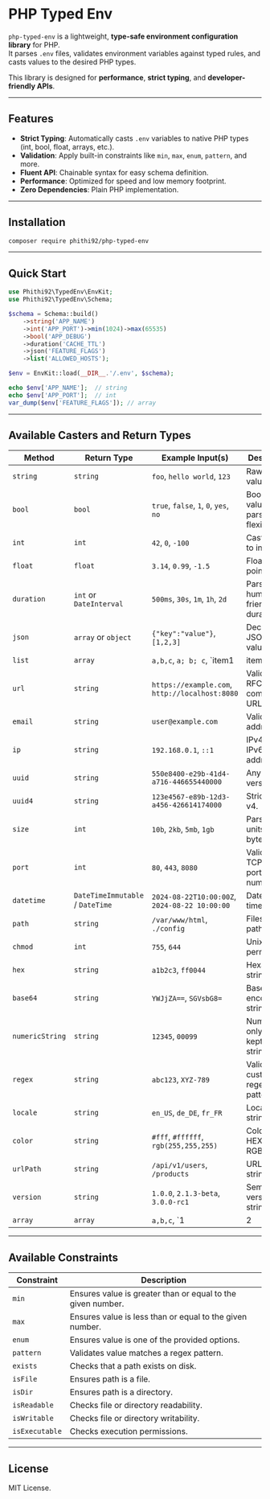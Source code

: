 # PHP Typed Env

`php-typed-env` is a lightweight, **type-safe environment configuration library** for PHP.  
It parses `.env` files, validates environment variables against typed rules, and casts values to the desired PHP types.

This library is designed for **performance**, **strict typing**, and **developer-friendly APIs**.

---

## Features
- **Strict Typing**: Automatically casts `.env` variables to native PHP types (int, bool, float, arrays, etc.).
- **Validation**: Apply built-in constraints like `min`, `max`, `enum`, `pattern`, and more.
- **Fluent API**: Chainable syntax for easy schema definition.
- **Performance**: Optimized for speed and low memory footprint.
- **Zero Dependencies**: Plain PHP implementation.

---

## Installation
```bash
composer require phithi92/php-typed-env
```

---

## Quick Start
```php
use Phithi92\TypedEnv\EnvKit;
use Phithi92\TypedEnv\Schema;

$schema = Schema::build()
    ->string('APP_NAME')
    ->int('APP_PORT')->min(1024)->max(65535)
    ->bool('APP_DEBUG')
    ->duration('CACHE_TTL')
    ->json('FEATURE_FLAGS')
    ->list('ALLOWED_HOSTS');

$env = EnvKit::load(__DIR__.'/.env', $schema);

echo $env['APP_NAME'];  // string
echo $env['APP_PORT'];  // int
var_dump($env['FEATURE_FLAGS']); // array
```

---

## Available Casters and Return Types

| Method | Return Type | Example Input(s) | Description |
|---------|------------|------------------|-------------|
| `string` | `string` | `foo`, `hello world`, `123` | Raw string value. |
| `bool` | `bool` | `true`, `false`, `1`, `0`, `yes`, `no` | Boolean values parsed flexibly. |
| `int` | `int` | `42`, `0`, `-100` | Casts value to integer. |
| `float` | `float` | `3.14`, `0.99`, `-1.5` | Floating-point values. |
| `duration` | `int` or `DateInterval` | `500ms`, `30s`, `1m`, `1h`, `2d` | Parses human-friendly durations. |
| `json` | `array` or `object` | `{"key":"value"}`, `[1,2,3]` | Decodes JSON values. |
| `list` | `array` | `a,b,c`, `a; b; c`, `item1|item2` | Parses lists with custom delimiters. |
| `url` | `string` | `https://example.com`, `http://localhost:8080` | Validates RFC-compliant URLs. |
| `email` | `string` | `user@example.com` | Valid email address. |
| `ip` | `string` | `192.168.0.1`, `::1` | IPv4 and IPv6 addresses. |
| `uuid` | `string` | `550e8400-e29b-41d4-a716-446655440000` | Any UUID version. |
| `uuid4` | `string` | `123e4567-e89b-12d3-a456-426614174000` | Strict UUID v4. |
| `size` | `int` | `10b`, `2kb`, `5mb`, `1gb` | Parses size units in bytes. |
| `port` | `int` | `80`, `443`, `8080` | Valid TCP/UDP port numbers. |
| `datetime` | `DateTimeImmutable` / `DateTime` | `2024-08-22T10:00:00Z`, `2024-08-22 10:00:00` | Date and time values. |
| `path` | `string` | `/var/www/html`, `./config` | Filesystem paths. |
| `chmod` | `int` | `755`, `644` | Unix file permissions. |
| `hex` | `string` | `a1b2c3`, `ff0044` | Hexadecimal strings. |
| `base64` | `string` | `YWJjZA==`, `SGVsbG8=` | Base64-encoded strings. |
| `numericString` | `string` | `12345`, `00099` | Numeric-only strings, kept as strings. |
| `regex` | `string` | `abc123`, `XYZ-789` | Validates custom regex patterns. |
| `locale` | `string` | `en_US`, `de_DE`, `fr_FR` | Locale strings. |
| `color` | `string` | `#fff`, `#ffffff`, `rgb(255,255,255)` | Colors in HEX or RGB/RGBA. |
| `urlPath` | `string` | `/api/v1/users`, `/products` | URL path strings. |
| `version` | `string` | `1.0.0`, `2.1.3-beta`, `3.0.0-rc1` | Semantic version strings. |
| `array` | `array` | `a,b,c`, `1|2|3` | Splits input into arrays. |

---

## Available Constraints

| Constraint | Description |
|-------------|-------------|
| `min` | Ensures value is greater than or equal to the given number. |
| `max` | Ensures value is less than or equal to the given number. |
| `enum` | Ensures value is one of the provided options. |
| `pattern` | Validates value matches a regex pattern. |
| `exists` | Checks that a path exists on disk. |
| `isFile` | Ensures path is a file. |
| `isDir` | Ensures path is a directory. |
| `isReadable` | Checks file or directory readability. |
| `isWritable` | Checks file or directory writability. |
| `isExecutable` | Checks execution permissions. |

---

## License
MIT License.
